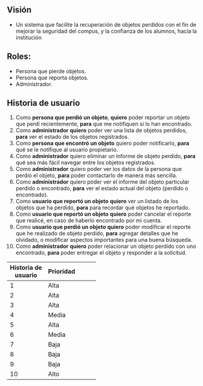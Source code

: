 ## Visión
- Un sistema que facilite la recuperación de objetos perdidos con el fin de mejorar la seguridad del compus, y la confianza de los alumnos, hacía la institución
## Roles:
- Persona que pierde objetos.
- Persona que reporta objetos.
- Administrador.
## Historia de usuario
1. Como **persona que perdió un objeto**, **quiero** poder reportar un objeto que perdí recientemente, **para** que me notifiquen si lo han encontrado.
2. Como **administrador** **quiero** poder ver una lista de objetos perdidos, **para** ver el estado de los objetos registrados.
3. Como **persona que encontró un objeto** quiero poder notificarlo, **para** qué se le notifique al usuario propietario.
4. Como **administrador** quiero eliminar un informe de objeto perdido, **para** qué sea más fácil navegar entre los objetos registrados.
5. Como **administrador** quiero poder ver los datos de la persona que perdió el objeto, **para** poder contactarlo de manera más sencilla.
6. Como **administrador** quiero poder ver el informe del objeto particular perdido o encontrado, **para** ver el estado actual del objeto (perdido o encontrado).
7. Como **usuario que reportó un objeto** **quiero** ver un listado de los objetos que ha perdido, **para** para recordar qué objetos he reportado.
8. Como **usuario que reportó un objeto** **quiero** poder cancelar el reporte que realicé, en caso de haberlo encontrado por mi cuenta.
9. Como **usuario que perdió un objeto** **quiero** poder modificar el reporte que he realizado de objeto perdido, **para** agregar detalles que he olvidado, o modificar aspectos importantes para una buena búsqueda.
10. Como **administrador** **quiero** poder relacionar un objeto perdido con uno encontrado, **para** poder entregar el objeto y responder a la solicitud.


| Historia de <br>usuario | Prioridad |     |     |     |
| ----------------------- | --------- | --- | --- | --- |
| 1                       | Alta      |     |     |     |
| 2                       | Alta      |     |     |     |
| 3                       | Alta      |     |     |     |
| 4                       | Media     |     |     |     |
| 5                       | Alta      |     |     |     |
| 6                       | Media     |     |     |     |
| 7                       | Baja      |     |     |     |
| 8                       | Baja      |     |     |     |
| 9                       | Baja      |     |     |     |
| 10                      | Alto      |     |     |     |
